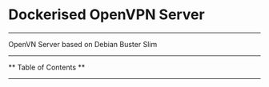 # Dockerised OpenVPN Server

----

OpenVN Server based on Debian Buster Slim

----

** Table of Contents **

----
